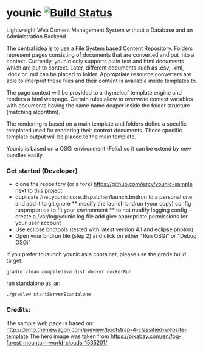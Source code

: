 # younic [![Build Status](https://travis-ci.org/escv/younic.svg?branch=master)](https://travis-ci.org/escv/younic)

Lightweight Web Content Management System without a Database and an Administration Backend

The central idea is to use a File System based Content Repository. Folders represent pages consisting of documents that are converted and put into a context.
Currently, younic only supports plain text and html documents which are put to context. Later, different documents such as .csv, .xml, .docx or .md can be placed to folder.
Appropriate resource converters are able to interpret these files and their content is available inside templates to.

The page context will be provided to a thymeleaf template engine and renders a html webpage. Certain rules allow to overwrite context variables with documents having the same name deaper inside the folder structure (matching algorithm).

The rendering is based on a main template and folders define a specific templated used for rendering their context documents. Those specific template output will be placed to the main template.

Younic is based on a OSGi environment (Felix) so it can be extend by new bundles easily.


### Get started (Developer)

* clone the repository (or a fork) https://github.com/escv/younic-sample next to this project
* duplicate /net.younic.core.dispatcher/launch.bndrun to a personal one and add it to gitignore
** modify the launch bndrun (your copy) config runproperties to fit your environment
** to not modify logging config - create a /var/log/younic.log file add give appropriate permissions for your user account
* Use eclipse bndtools (tested with latest version 4.1 and eclipse photon)
* Open your bndrun file (step 2) and click on either "Run OSGi" or "Debug OSGi"

If you prefer to launch younic as a container, please use the grade build target:
```
gradle clean compileJava dist docker dockerRun
```

run standalone as jar:
```
./gradlew startServerStandalone
```

### Credits:
The sample web page is based on: http://demo.themewagon.com/preview/bootstrap-4-classified-website-template
The hero image was taken from https://pixabay.com/en/fog-forest-mountain-world-clouds-1535201/
